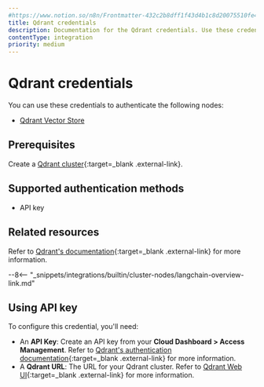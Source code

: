 ```yaml
---
#https://www.notion.so/n8n/Frontmatter-432c2b8dff1f43d4b1c8d20075510fe4
title: Qdrant credentials
description: Documentation for the Qdrant credentials. Use these credentials to authenticate Qdrant in n8n, a workflow automation platform.
contentType: integration
priority: medium
---
```


# Qdrant credentials

You can use these credentials to authenticate the following nodes:

* [Qdrant Vector Store](/integrations/builtin/cluster-nodes/root-nodes/n8n-nodes-langchain.vectorstoreqdrant/)


## Prerequisites

Create a [Qdrant cluster](https://qdrant.tech/documentation/cloud/create-cluster/){:target=_blank .external-link}.

## Supported authentication methods

- API key

## Related resources

Refer to [Qdrant's documentation](https://qdrant.tech/documentation/){:target=_blank .external-link} for more information.

--8<-- "_snippets/integrations/builtin/cluster-nodes/langchain-overview-link.md"

## Using API key

To configure this credential, you'll need:

- An **API Key**: Create an API key from your **Cloud Dashboard > Access Management**. Refer to [Qdrant's authentication documentation](https://qdrant.tech/documentation/cloud/authentication/){:target=_blank .external-link} for more information.
- A **Qdrant URL**: The URL for your Qdrant cluster. Refer to [Qdrant Web UI](https://qdrant.tech/documentation/interfaces/web-ui/){:target=_blank .external-link} for more information.

